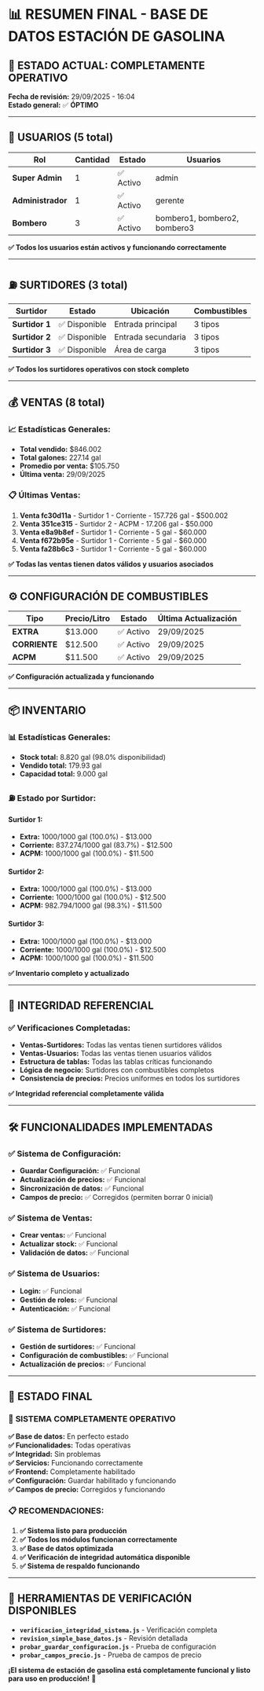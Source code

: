 # 📊 RESUMEN FINAL - BASE DE DATOS ESTACIÓN DE GASOLINA

## 🎯 **ESTADO ACTUAL: COMPLETAMENTE OPERATIVO**

**Fecha de revisión:** 29/09/2025 - 16:04  
**Estado general:** ✅ **ÓPTIMO**

---

## 👥 **USUARIOS (5 total)**

| Rol | Cantidad | Estado | Usuarios |
|-----|----------|--------|----------|
| **Super Admin** | 1 | ✅ Activo | admin |
| **Administrador** | 1 | ✅ Activo | gerente |
| **Bombero** | 3 | ✅ Activo | bombero1, bombero2, bombero3 |

**✅ Todos los usuarios están activos y funcionando correctamente**

---

## ⛽ **SURTIDORES (3 total)**

| Surtidor | Estado | Ubicación | Combustibles |
|----------|--------|-----------|--------------|
| **Surtidor 1** | ✅ Disponible | Entrada principal | 3 tipos |
| **Surtidor 2** | ✅ Disponible | Entrada secundaria | 3 tipos |
| **Surtidor 3** | ✅ Disponible | Área de carga | 3 tipos |

**✅ Todos los surtidores operativos con stock completo**

---

## 💰 **VENTAS (8 total)**

### 📈 **Estadísticas Generales:**
- **Total vendido:** $846.002
- **Total galones:** 227.14 gal
- **Promedio por venta:** $105.750
- **Última venta:** 29/09/2025

### 📋 **Últimas Ventas:**
1. **Venta fc30d11a** - Surtidor 1 - Corriente - 157.726 gal - $500.002
2. **Venta 351ce315** - Surtidor 2 - ACPM - 17.206 gal - $50.000
3. **Venta e8a9b8ef** - Surtidor 1 - Corriente - 5 gal - $60.000
4. **Venta f672b95e** - Surtidor 1 - Corriente - 5 gal - $60.000
5. **Venta fa28b6c3** - Surtidor 1 - Corriente - 5 gal - $60.000

**✅ Todas las ventas tienen datos válidos y usuarios asociados**

---

## ⚙️ **CONFIGURACIÓN DE COMBUSTIBLES**

| Tipo | Precio/Litro | Estado | Última Actualización |
|------|--------------|--------|---------------------|
| **EXTRA** | $13.000 | ✅ Activo | 29/09/2025 |
| **CORRIENTE** | $12.500 | ✅ Activo | 29/09/2025 |
| **ACPM** | $11.500 | ✅ Activo | 29/09/2025 |

**✅ Configuración actualizada y funcionando**

---

## 📦 **INVENTARIO**

### 📊 **Estadísticas Generales:**
- **Stock total:** 8.820 gal (98.0% disponibilidad)
- **Vendido total:** 179.93 gal
- **Capacidad total:** 9.000 gal

### ⛽ **Estado por Surtidor:**

#### **Surtidor 1:**
- **Extra:** 1000/1000 gal (100.0%) - $13.000
- **Corriente:** 837.274/1000 gal (83.7%) - $12.500
- **ACPM:** 1000/1000 gal (100.0%) - $11.500

#### **Surtidor 2:**
- **Extra:** 1000/1000 gal (100.0%) - $13.000
- **Corriente:** 1000/1000 gal (100.0%) - $12.500
- **ACPM:** 982.794/1000 gal (98.3%) - $11.500

#### **Surtidor 3:**
- **Extra:** 1000/1000 gal (100.0%) - $13.000
- **Corriente:** 1000/1000 gal (100.0%) - $12.500
- **ACPM:** 1000/1000 gal (100.0%) - $11.500

**✅ Inventario completo y actualizado**

---

## 🔗 **INTEGRIDAD REFERENCIAL**

### ✅ **Verificaciones Completadas:**
- **Ventas-Surtidores:** Todas las ventas tienen surtidores válidos
- **Ventas-Usuarios:** Todas las ventas tienen usuarios válidos
- **Estructura de tablas:** Todas las tablas críticas funcionando
- **Lógica de negocio:** Surtidores con combustibles completos
- **Consistencia de precios:** Precios uniformes en todos los surtidores

**✅ Integridad referencial completamente válida**

---

## 🛠️ **FUNCIONALIDADES IMPLEMENTADAS**

### ✅ **Sistema de Configuración:**
- **Guardar Configuración:** ✅ Funcional
- **Actualización de precios:** ✅ Funcional
- **Sincronización de datos:** ✅ Funcional
- **Campos de precio:** ✅ Corregidos (permiten borrar 0 inicial)

### ✅ **Sistema de Ventas:**
- **Crear ventas:** ✅ Funcional
- **Actualizar stock:** ✅ Funcional
- **Validación de datos:** ✅ Funcional

### ✅ **Sistema de Usuarios:**
- **Login:** ✅ Funcional
- **Gestión de roles:** ✅ Funcional
- **Autenticación:** ✅ Funcional

### ✅ **Sistema de Surtidores:**
- **Gestión de surtidores:** ✅ Funcional
- **Configuración de combustibles:** ✅ Funcional
- **Actualización de precios:** ✅ Funcional

---

## 🚀 **ESTADO FINAL**

### 🎉 **SISTEMA COMPLETAMENTE OPERATIVO**

**✅ Base de datos:** En perfecto estado  
**✅ Funcionalidades:** Todas operativas  
**✅ Integridad:** Sin problemas  
**✅ Servicios:** Funcionando correctamente  
**✅ Frontend:** Completamente habilitado  
**✅ Configuración:** Guardar habilitado y funcionando  
**✅ Campos de precio:** Corregidos y funcionando  

### 📋 **RECOMENDACIONES:**

1. **✅ Sistema listo para producción**
2. **✅ Todos los módulos funcionan correctamente**
3. **✅ Base de datos optimizada**
4. **✅ Verificación de integridad automática disponible**
5. **✅ Sistema de respaldo funcionando**

---

## 🔧 **HERRAMIENTAS DE VERIFICACIÓN DISPONIBLES**

- **`verificacion_integridad_sistema.js`** - Verificación completa
- **`revision_simple_base_datos.js`** - Revisión detallada
- **`probar_guardar_configuracion.js`** - Prueba de configuración
- **`probar_campos_precio.js`** - Prueba de campos de precio

**¡El sistema de estación de gasolina está completamente funcional y listo para uso en producción!** 🎯
